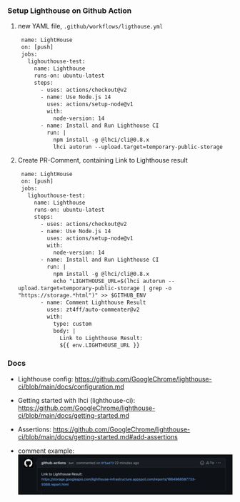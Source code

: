  ### Setup Lighthouse on Github Action
1. new YAML file, `.github/workflows/ligthouse.yml`


        name: LightHouse
        on: [push]
        jobs:
          lighouthouse-test:
            name: Lighthouse
            runs-on: ubuntu-latest
            steps:
              - uses: actions/checkout@v2
              - name: Use Node.js 14
                uses: actions/setup-node@v1
                with:
                  node-version: 14
              - name: Install and Run Lighthouse CI
                run: |
                  npm install -g @lhci/cli@0.8.x
                  lhci autorun --upload.target=temporary-public-storage

2. Create PR-Comment, containing Link to Lighthouse result

        name: LightHouse
        on: [push]
        jobs:
          lighouthouse-test:
            name: Lighthouse
            runs-on: ubuntu-latest
            steps:
              - uses: actions/checkout@v2
              - name: Use Node.js 14
                uses: actions/setup-node@v1
                with:
                  node-version: 14
              - name: Install and Run Lighthouse CI
                run: |
                  npm install -g @lhci/cli@0.8.x
                  echo "LIGHTHOUSE_URL=$(lhci autorun --upload.target=temporary-public-storage | grep -o "https://storage.*html")" >> $GITHUB_ENV
              - name: Comment Lighthouse Result
                uses: zt4ff/auto-commenter@v2
                with:
                  type: custom
                  body: |
                    Link to Lighthouse Result:
                    ${{ env.LIGHTHOUSE_URL }}



### Docs
  - Lighthouse config:
   https://github.com/GoogleChrome/lighthouse-ci/blob/main/docs/configuration.md
  - Getting started with lhci (lighthouse-ci): 
  https://github.com/GoogleChrome/lighthouse-ci/blob/main/docs/getting-started.md
  - Assertions:
   https://github.com/GoogleChrome/lighthouse-ci/blob/main/docs/getting-started.md#add-assertions


   - comment example:
   ![](../public/images/lighthouse-integration.png)
